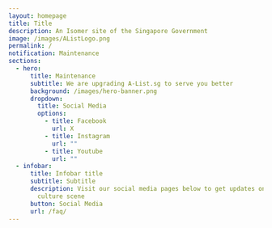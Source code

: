 ```yaml
---
layout: homepage
title: Title
description: An Isomer site of the Singapore Government
image: /images/AListLogo.png
permalink: /
notification: Maintenance
sections:
  - hero:
      title: Maintenance
      subtitle: We are upgrading A-List.sg to serve you better
      background: /images/hero-banner.png
      dropdown:
        title: Social Media
        options:
          - title: Facebook
            url: X
          - title: Instagram
            url: ""
          - title: Youtube
            url: ""
  - infobar:
      title: Infobar title
      subtitle: Subtitle
      description: Visit our social media pages below to get updates on the arts and
        culture scene
      button: Social Media
      url: /faq/
---
```



